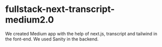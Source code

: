 # fullstack-next-transcript-medium2.0
 We created Medium app with the help of next.js, transcript and tailwind in the font-end. We used Sanity in the backend.
